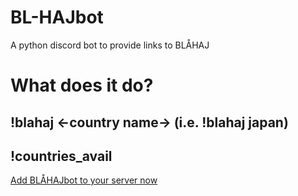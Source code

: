 # BL-HAJbot
A python discord bot to provide links to BLÅHAJ

# What does it do?

## !blahaj <-country name-> (i.e. !blahaj japan)


## !countries_avail


[Add BLÅHAJbot to your server now](https://discord.com/oauth2/authorize?client_id=832915502305116160&permissions=67584&scope=bot)
